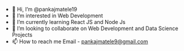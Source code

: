 - 👋 Hi, I’m @pankajmatele19
- 👀 I’m interested in Web Development
- 🌱 I’m currently learning React JS and Node Js
- 💞️ I’m looking to collaborate on Web Development and Data Science Projects
- 📫 How to reach me Email - pankajmatele9@gmail.com

<!---
pankajmatele19/pankajmatele19 is a ✨ special ✨ repository because its `README.md` (this file) appears on your GitHub profile.
You can click the Preview link to take a look at your changes.
--->
